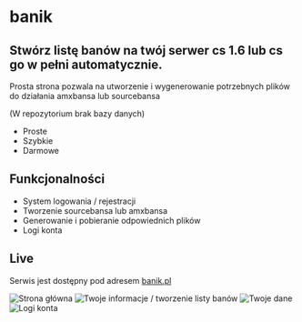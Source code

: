 # banik
## Stwórz listę banów na twój serwer cs 1.6 lub cs go w pełni automatycznie.

Prosta strona pozwala na utworzenie i wygenerowanie potrzebnych plików do działania amxbansa lub sourcebansa

(W repozytorium brak bazy danych)

- Proste
- Szybkie
- Darmowe

## Funkcjonalności

- System logowania / rejestracji
- Tworzenie sourcebansa lub amxbansa
- Generowanie i pobieranie odpowiednich plików
- Logi konta

## Live

Serwis jest dostępny pod adresem [banik.pl](https://banik.pl)


![Strona główna](https://i.imgur.com/h3J4C7T.png)
![Twoje informacje / tworzenie listy banów](https://i.imgur.com/qntyR9u.png)
![Twoje dane](https://i.imgur.com/eyzdhe4.png)
![Logi konta](https://i.imgur.com/3mh6iUk.png)
